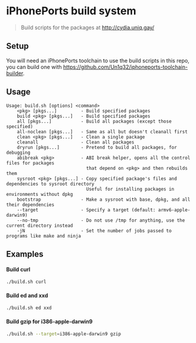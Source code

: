 # iPhonePorts build system

> Build scripts for the packages at http://cydia.uniq.gay/

## Setup

You will need an iPhonePorts toolchain to use the build scripts in this repo, you can build one with https://github.com/Un1q32/iphoneports-toolchain-builder.

## Usage

```
Usage: build.sh [options] <command>
    <pkg> [pkgs...]         - Build specified packages
    build <pkg> [pkgs...]   - Build specified packages
    all [pkgs...]           - Build all packages (except those specified)
    all-noclean [pkgs...]   - Same as all but doesn't cleanall first
    clean <pkg> [pkgs...]   - Clean a single package
    cleanall                - Clean all packages
    dryrun [pkgs...]        - Pretend to build all packages, for debugging
    abibreak <pkg>          - ABI break helper, opens all the control files for packages
                              that depend on <pkg> and then rebuilds them
    sysroot <pkg> [pkgs...] - Copy specified package's files and dependencies to sysroot directory
                              Useful for installing packages in environments without dpkg
    bootstrap               - Make a sysroot with base, dpkg, and all their dependencies
    --target                - Specify a target (default: armv6-apple-darwin9)
    --no-tmp                - Do not use /tmp for anything, use the current directory instead
    -jN                     - Set the number of jobs passed to programs like make and ninja
```

## Examples

#### Build curl
```sh
./build.sh curl
```

#### Build ed and xxd
```sh
./build.sh ed xxd
```

#### Build gzip for i386-apple-darwin9
```sh
./build.sh --target=i386-apple-darwin9 gzip
```
